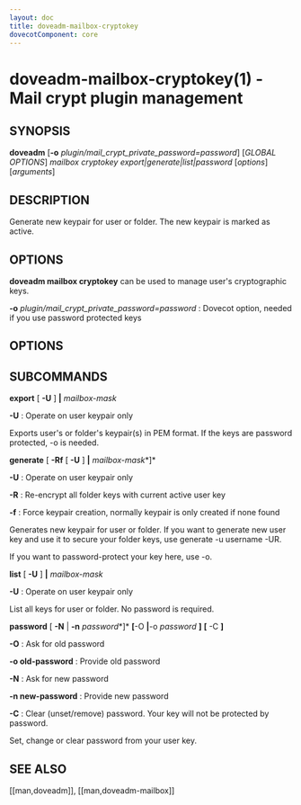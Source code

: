```yaml
---
layout: doc
title: doveadm-mailbox-cryptokey
dovecotComponent: core
---
```


# doveadm-mailbox-cryptokey(1) - Mail crypt plugin management

## SYNOPSIS

**doveadm** [**-o** *plugin/mail_crypt_private_password=password*] [*GLOBAL OPTIONS*] *mailbox cryptokey export|generate|list|password* [*options*] [*arguments*]

## DESCRIPTION

Generate new keypair for user or folder. The new keypair is marked as
active.

## OPTIONS

**doveadm mailbox cryptokey** can be used to manage user's cryptographic keys.

<!-- @include: global-options-formatter.inc -->

**-o** *plugin/mail_crypt_private_password=password*
:   Dovecot option, needed if you use password protected keys

## OPTIONS

<!-- @include: option-A.inc -->

<!-- @include: option-F-file.inc -->

<!-- @include: option-no-userdb-lookup.inc -->

<!-- @include: option-S-socket.inc -->

<!-- @include: option-u-user.inc -->

## SUBCOMMANDS

**export** [ **-U** ] **|** *mailbox-mask*

**-U**
:   Operate on user keypair only

Exports user's or folder's keypair(s) in PEM format. If the keys are
password protected, -o is needed.

**generate** [ **-Rf** [ **-U** ] **|** *mailbox-mask**]*

**-U**
:   Operate on user keypair only

**-R**
:   Re-encrypt all folder keys with current active user key

**-f**
:   Force keypair creation, normally keypair is only created if none
    found

Generates new keypair for user or folder. If you want to generate new
user key and use it to secure your folder keys, use generate -u username
-UR.

If you want to password-protect your key here, use -o.

**list** [ **-U** ] **|** *mailbox-mask*

**-U**
:   Operate on user keypair only

List all keys for user or folder. No password is required.

**password** [ **-N** | **-n** *password**]* **[**-O **|**-o *password* **]** **[** -C **]**

**-O**
:   Ask for old password

**-o old-password**
:   Provide old password

**-N**
:   Ask for new password

**-n new-password**
:   Provide new password

**-C**
:   Clear (unset/remove) password. Your key will not be protected by password.

Set, change or clear password from your user key.

## SEE ALSO

[[man,doveadm]], [[man,doveadm-mailbox]]
